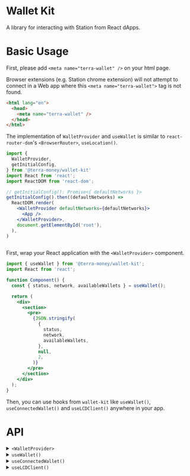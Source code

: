 # Wallet Kit

A library for interacting with Station from React dApps.

# Basic Usage

First, please add `<meta name="terra-wallet" />` on your html page.

Browser extensions (e.g. Station chrome extension) will not attempt to connect in a Web app where this `<meta name="terra-wallet">` tag is not found.

```html
<html lang="en">
  <head>
    <meta name="terra-wallet" />
  </head>
</html>
```

The implementation of `WalletProvider` and `useWallet` is similar to `react-router-dom`'s `<BrowserRouter>`, `useLocation()`.

```jsx
import {
  WalletProvider,
  getInitialConfig,
} from '@terra-money/wallet-kit'
import React from 'react';
import ReactDOM from 'react-dom';

// getInitialConfig(): Promise<{ defaultNetworks }>
getInitialConfig().then((defaultNetworks) =>
  ReactDOM.render(
    <WalletProvider defaultNetworks={defaultNetworks}>
      <App />
    </WalletProvider>,
    document.getElementById('root'),
  ),
)
  
```
First, wrap your React application with the `<WalletProvider>` component.

```jsx
import { useWallet } from '@terra-money/wallet-kit';
import React from 'react';

function Component() {
  const { status, network, availableWallets } = useWallet();

  return (
    <div>
      <section>
        <pre>
          {JSON.stringify(
            {
              status,
              network,
              availableWallets,
            },
            null,
            2,
          )}
        </pre>
      </section>
    </div>
  );
}
```

Then, you can use hooks from `wallet-kit` like `useWallet()`, `useConnectedWallet()` and `useLCDClient()` anywhere in your app.

# API

<details>

<summary><code>&lt;WalletProvider&gt;</code></summary>
  
By default, `WalletProvider` supports chains and networks contained in the [station-assets](https://github.com/terra-money/station-assets/tree/main/chains) repository as returned by `getInitialConfig`. You can modify these by passing your own defaultNetworks. 

```jsx
import { WalletProvider, InfoResponse, Wallet } from '@terra-money/wallet-kit';

// network information
const defaultNetworks: InfoResponse = {
  'phoenix-1': {
    chainID: 'phoenix-1',
    gasAdjustment: 1.75,
    gasPrices: {
      uluna: 0.015,
    },
    lcd: 'https://phoenix-lcd.terra.dev',
    prefix: 'terra',
  },
  'osmosis-1' : {
  ...
  }
};
```
  
`WalletProvider` includes Station wallet by default. You can pass additional wallets that implement the `Wallet` interface.
```
const extraWallet: Wallet = {
  id: 'extra-wallet,
  isInstalled: !!window?.isExtraWalletInstalled,
  ...
  // methods to connect, post/sign transactions, add/remove listeners
  ...
  details: {
    name: 'extra-wallet'
    ...
  }
}
  

ReactDOM.render(
  <WalletProvider
    defaultNetworks={defaultNetworks}
    extraWallets={extraWallet}
  >
    <App />
  </WalletProvider>,
  document.getElementById('root'),
);
```

</details>

<details>

<summary><code>useWallet()</code></summary>

This is a hook used to trigger core wallet functionality. 

````ts
export interface Wallet {
  status: WalletStatus;
  /**
   * current client status
   *
   * this will be one of WalletStatus.INITIALIZING | WalletStatus.WALLET_NOT_CONNECTED | WalletStatus.WALLET_CONNECTED
   *
   * INITIALIZING = checking that the session and the chrome extension installation. (show the loading to users)
   * WALLET_NOT_CONNECTED = there is no connected wallet (show the connect and install options to users)
   * WALLET_CONNECTED = there is aconnected wallet (show the wallet info and disconnect button to users)
   */
   network: InfoResponse;
  /**
   * current selected network
   *
   * - if status is INITIALIZING or WALLET_NOT_CONNECTED = this will be the defaultNetwork
   * - if status is WALLET_CONNECTED = this depends on the connected environment
   */
    availableWallets: {
      id: string;
      isInstalled: boolean | undefined;
      name: string;
      icon: string;
      website?: string | undefined;
    }[];
  /**
   * available wallets that can be connected from the browser
   *
   */
  connect: (id?: string) => <void>
  /**
   * use connect in conjunction with availablewallets to connect the wallet to the web page
   *
   * @example
   * ```
   * const { availableWallets, connect } = useWallet()
   *
   * return (
   *  <div>
   *    {
   *      availableWallets.map(({ id, name, isInstalled }) => (
   *        <butotn key={id} disabled={!isInstalled} onClick={() => connect(id)}>
   *          <img src={icon} /> Connect {name}
   *        </button>
   *      ))
   *    }
   *  </div>
   * )
   * ```
   */
  disconnect: () => void;
  /**
   * reload the connected wallet states
   *
   * in this time, this only work on the ConnectType.EXTENSION
   *
   * @see WalletController#refetchStates
   */
    post: (tx: createTxOptions) => Promise<PostResponse>;
  /**
   * post transaction
   *
   * @example
   * ```
   * const { post } = useWallet()
   *
   * const callback = useCallback(async () => {
   *   try {
   *    const result: PostResponse = await post({ ...txOptions })
   *    // DO SOMETHING...
   *   } catch (error) {
   *     if (error instanceof UserDenied) {
   *       // DO SOMETHING...
   *     } else {
   *       // DO SOMETHING...
   *     }
   *   }
   * }, [])
   * ```
   *
   * @param { txOptions } tx transaction data
   *
   * @return { Promise<PostResponse> }
   *
   * @throws { UserDenied } user denied the tx
   * @throws { CreateTxFailed } did not create txhash (error dose not broadcasted)
   * @throws { TxFailed } created txhash (error broadcated)
   * @throws { Timeout } user does not act anything in specific time
   * @throws { TxUnspecifiedError } unknown error
   */
  
  sign: (tx: CreateTxOptions) => Promise<Tx>
  /**
   * sign transaction
   *
   * @example
   * ```
   * const { sign } = useWallet()
   * const lcd = useLCDClient()
   *
   * const callback = useCallback(async () => {
   *   try {
   *    const result: SignResult = await sign({ ...txOptions })
   *
   *    // Broadcast SignResult
   *    const tx = result.result
   *
   *    const txResult = await lcd.tx.broadcastSync(tx)
   *
   *    // DO SOMETHING...
   *   } catch (error) {
   *     if (error instanceof UserDenied) {
   *       // DO SOMETHING...
   *     } else {
   *       // DO SOMETHING...
   *     }
   *   }
   * }, [])
   * ```
   *
   * @param { txOptions } tx transaction data
   *
   * @return { Promise<Tx> }
   *
   * @throws { UserDenied } user denied the tx
   * @throws { CreateTxFailed } did not create txhash (error dose not broadcasted)
   * @throws { TxFailed } created txhash (error broadcated)
   * @throws { Timeout } user does not act anything in specific time
   * @throws { TxUnspecifiedError } unknown error
   *
   */
````

<!-- /source -->

</details>

<details>

<summary><code>useConnectedWallet()</code></summary>

```jsx
import { useConnectedWallet } from '@terra-money/wallet-kit'

function Component() {
  const connected = useConnectedWallet()
  
  if (!connected) return <div> Not Connected </div>
  
  const isLedger = connected.ledger
  const walletName = connected.name
  const networkName = connected.network // mainnet, testnet, classic, localterra
  
  return (
  <>
    <div> name: {walletName} network: {networkName} ledger: {isLedger} </div>
    {Object.keys(connected.addresses).map((chainID) => <p> connected.addresses[chainID] </p>)}
  </>
  )
}
```

</details>

<details>
<summary><code>useLCDClient()</code></summary>

```jsx
import { useLCDClient } from '@terra-money/wallet-kit';

function Component() {
  const lcd = useLCDClient();

  const [result, setResult] = useState('');
  useEffect(() => {
    lcd.tx.estimateFee(signer, txOptions).then((fee) => {
      setResult(fee.toString());
    });
  }, []);

  return <div>Result: {result}</div>;
}
```

</details>
